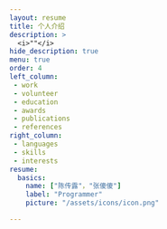 ```yaml
---
layout: resume
title: 个人介绍
description: >
  <i>""</i>
hide_description: true
menu: true
order: 4
left_column:
 - work
 - volunteer
 - education  
 - awards
 - publications
 - references
right_column:
 - languages
 - skills
 - interests
resume:
  basics:
    name: ["陈传露"，"张傻傻"] 
    label: "Programmer"
    picture: "/assets/icons/icon.png"    

---
```

